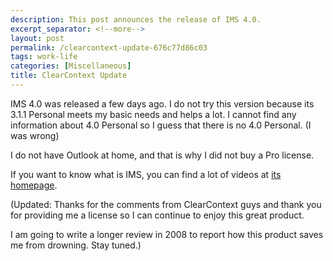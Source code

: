 ```yaml
---
description: This post announces the release of IMS 4.0.
excerpt_separator: <!--more-->
layout: post
permalink: /clearcontext-update-676c77d86c03
tags: work-life
categories: [Miscellaneous]
title: ClearContext Update
---
```

IMS 4.0 was released a few days ago. I do not try this version because its 3.1.1 Personal meets my basic needs and helps a lot. I cannot find any information about 4.0 Personal so I guess that there is no 4.0 Personal. (I was wrong)

I do not have Outlook at home, and that is why I did not buy a Pro license.

If you want to know what is IMS, you can find a lot of videos at [its homepage](http://www.clearcontext.com/).

(Updated: Thanks for the comments from ClearContext guys and thank you for providing me a license so I can continue to enjoy this great product.

I am going to write a longer review in 2008 to report how this product saves me from drowning. Stay tuned.)
<!--more-->

